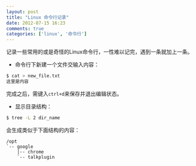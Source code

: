 ```yaml
---
layout: post
title: "Linux 命令行记录"
date: 2012-07-15 16:23
comments: true
categories: ['linux', '命令行']
---
```


记录一些常用的或是奇怪的Linux命令行，一性难以记完，遇到一条就加上一条。

- 命令行下新建一个文件交输入内容：

```bash
$ cat > new_file.txt
这里是内容
```

完成之后，需键入``ctrl+d``来保存并退出编辑状态。

- 显示目录结构：

```bash
$ tree -L 2 dir_name
```

会生成类似于下面结构的内容：

```
/opt
`-- google
    |-- chrome
    `-- talkplugin
```
